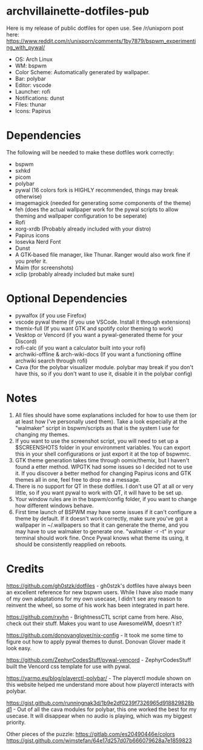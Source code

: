 # archvillainette-dotfiles-pub
 Here is my release of public dotfiles for open use. See /r/unixporn post here: https://www.reddit.com/r/unixporn/comments/1by7879/bspwm_experimenting_with_pywal/
 * OS: Arch Linux
 * WM: bspwm
 * Color Scheme: Automatically generated by wallpaper.
 * Bar: polybar
 * Editor: vscode
 * Launcher: rofi
 * Notifications: dunst
 * Files: thunar
 * Icons: Papirus

# Dependencies
 The following will be needed to make these dotfiles work correctly:
 * bspwm
 * sxhkd
 * picom
 * polybar
 * pywal (16 colors fork is HIGHLY recommended, things may break otherwise)
 * imagemagick (needed for generating some components of the theme)
 * feh (does the actual wallpaper work for the pywal scripts to allow theming and wallpaper configuration to be seperate)
 * Rofi
 * xorg-xrdb (Probably already included with your distro)
 * Papirus icons
 * Iosevka Nerd Font
 * Dunst
 * A GTK-based file manager, like Thunar. Ranger would also work fine if you prefer it.
 * Maim (for screenshots)
 * xclip (probably already included but make sure)

# Optional Dependencies
 * pywalfox (if you use Firefox)
 * vscode pywal theme (if you use VSCode. Install it through extensions)
 * themix-full (If you want GTK and spotify color theming to work)
 * Vesktop or Vencord (if you want a pywal-generated theme for your Discord)
 * rofi-calc (if you want a calculator built into your rofi)
 * archwiki-offline & arch-wiki-docs (If you want a functioning offline archwiki search through rofi)
 * Cava (for the polybar visualizer module. polybar may break if you don't have this, so if you don't want to use it, disable it in the polybar config)

# Notes
1. All files should have some explanations included for how to use them (or at least how I've personally used them). Take a look especially at the "walmaker" script in bspwm/scripts as that is the system I use for changing my themes.
2. If you want to use the screenshot script, you will need to set up a $SCREENSHOTS folder in your environment variables. You can export this in your shell configurations or just export it at the top of bspwmrc.
3. GTK theme generation takes time through oomix/themix, but I haven't found a etter method. WPGTK had some issues so I decided not to use it. If you discover a better method for changing Papirus icons and GTK themes all in one, feel free to drop me a message.
4. There is no support for QT in these dotfiles. I don't use QT at all or very little, so if you want pywal to work with QT, it will have to be set up.
5. Your window rules are in the bspwm/config folder, if you want to change how different windows behave.
6. First time launch of BSPWM may have some issues if it can't configure a theme by default. If it doesn't work correctly, make sure you've got a wallpaper in ~/.wallpapers so that it can generate the theme, and you may have to use walmaker to generate one. "walmaker -r -t" in your terminal should work fine. Once Pywal knows what theme its using, it should be consistently reapplied on reboots.

# Credits
   
https://github.com/gh0stzk/dotfiles - gh0stzk's dotfiles have always been an excellent reference for new bspwm users. While I have also made many of my own adaptations for my own usecase, I didn't see any reason to reinvent the wheel, so some of his work has been integrated in part here.

https://github.com/rxyhn - BrightnessCTL script came from here. Also, check out their stuff. Makes you want to use AwesomeWM, doesn't it?

https://github.com/donovanglover/nix-config - It took me some time to figure out how to apply pywal themes to dunst. Donovan Glover made it look easy.

https://github.com/ZephyrCodesStuff/pywal-vencord - ZephyrCodesStuff built the Vencord css template for use with pywal.

https://yarmo.eu/blog/playerctl-polybar/ - The playerctl module shown on this website helped me understand more about how playerctl interacts with polybar.

https://gist.github.com/runningnak3d/1b9e2df0239f7326965d918829828bd1 - Out of all the cava modules for polybar, this one worked the best for my usecase. It will disappear when no audio is playing, which was my biggest priority.

Other pieces of the puzzle:
https://gitlab.com/es20490446e/colors
https://gist.github.com/wimstefan/64e17d257d07b666079628a7e1859823
